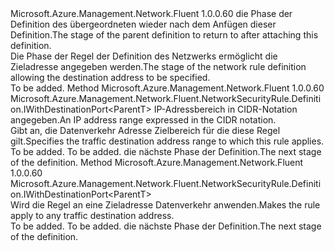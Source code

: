 <Type Name="IWithDestinationAddress&lt;ParentT&gt;" FullName="Microsoft.Azure.Management.Network.Fluent.NetworkSecurityRule.Definition.IWithDestinationAddress&lt;ParentT&gt;">
  <TypeSignature Language="C#" Value="public interface IWithDestinationAddress&lt;ParentT&gt;" />
  <TypeSignature Language="ILAsm" Value=".class public interface auto ansi abstract IWithDestinationAddress`1&lt;ParentT&gt;" />
  <TypeSignature Language="DocId" Value="T:Microsoft.Azure.Management.Network.Fluent.NetworkSecurityRule.Definition.IWithDestinationAddress`1" />
  <TypeSignature Language="VB.NET" Value="Public Interface IWithDestinationAddress(Of ParentT)" />
  <TypeSignature Language="F#" Value="type IWithDestinationAddress&lt;'ParentT&gt; = interface" />
  <AssemblyInfo>
    <AssemblyName>Microsoft.Azure.Management.Network.Fluent</AssemblyName>
    <AssemblyVersion>1.0.0.60</AssemblyVersion>
  </AssemblyInfo>
  <TypeParameters>
    <TypeParameter Name="ParentT" />
  </TypeParameters>
  <Interfaces />
  <Docs>
    <typeparam name="ParentT"><span data-ttu-id="43a65-101">die Phase der Definition des übergeordneten wieder nach dem Anfügen dieser Definition.</span><span class="sxs-lookup"><span data-stu-id="43a65-101">The stage of the parent definition to return to after attaching this definition.</span></span></typeparam>
    <summary>
            <span data-ttu-id="43a65-102">Die Phase der Regel der Definition des Netzwerks ermöglicht die Zieladresse angegeben werden.</span><span class="sxs-lookup"><span data-stu-id="43a65-102">The stage of the network rule definition allowing the destination address to be specified.</span></span>
            </summary>
    <remarks>To be added.</remarks>
  </Docs>
  <Members>
    <Member MemberName="ToAddress">
      <MemberSignature Language="C#" Value="public Microsoft.Azure.Management.Network.Fluent.NetworkSecurityRule.Definition.IWithDestinationPort&lt;ParentT&gt; ToAddress (string cidr);" />
      <MemberSignature Language="ILAsm" Value=".method public hidebysig newslot virtual instance class Microsoft.Azure.Management.Network.Fluent.NetworkSecurityRule.Definition.IWithDestinationPort`1&lt;!ParentT&gt; ToAddress(string cidr) cil managed" />
      <MemberSignature Language="DocId" Value="M:Microsoft.Azure.Management.Network.Fluent.NetworkSecurityRule.Definition.IWithDestinationAddress`1.ToAddress(System.String)" />
      <MemberSignature Language="VB.NET" Value="Public Function ToAddress (cidr As String) As IWithDestinationPort(Of ParentT)" />
      <MemberSignature Language="F#" Value="abstract member ToAddress : string -&gt; Microsoft.Azure.Management.Network.Fluent.NetworkSecurityRule.Definition.IWithDestinationPort&lt;'ParentT&gt;" Usage="iWithDestinationAddress.ToAddress cidr" />
      <MemberType>Method</MemberType>
      <AssemblyInfo>
        <AssemblyName>Microsoft.Azure.Management.Network.Fluent</AssemblyName>
        <AssemblyVersion>1.0.0.60</AssemblyVersion>
      </AssemblyInfo>
      <ReturnValue>
        <ReturnType>Microsoft.Azure.Management.Network.Fluent.NetworkSecurityRule.Definition.IWithDestinationPort&lt;ParentT&gt;</ReturnType>
      </ReturnValue>
      <Parameters>
        <Parameter Name="cidr" Type="System.String" />
      </Parameters>
      <Docs>
        <param name="cidr"><span data-ttu-id="43a65-103">IP-Adressbereich in CIDR-Notation angegeben.</span><span class="sxs-lookup"><span data-stu-id="43a65-103">An IP address range expressed in the CIDR notation.</span></span></param>
        <summary>
            <span data-ttu-id="43a65-104">Gibt an, die Datenverkehr Adresse Zielbereich für die diese Regel gilt.</span><span class="sxs-lookup"><span data-stu-id="43a65-104">Specifies the traffic destination address range to which this rule applies.</span></span>
            </summary>
        <returns>To be added.</returns>
        <remarks>To be added.</remarks>
        <return><span data-ttu-id="43a65-105">die nächste Phase der Definition.</span><span class="sxs-lookup"><span data-stu-id="43a65-105">The next stage of the definition.</span></span></return>
      </Docs>
    </Member>
    <Member MemberName="ToAnyAddress">
      <MemberSignature Language="C#" Value="public Microsoft.Azure.Management.Network.Fluent.NetworkSecurityRule.Definition.IWithDestinationPort&lt;ParentT&gt; ToAnyAddress ();" />
      <MemberSignature Language="ILAsm" Value=".method public hidebysig newslot virtual instance class Microsoft.Azure.Management.Network.Fluent.NetworkSecurityRule.Definition.IWithDestinationPort`1&lt;!ParentT&gt; ToAnyAddress() cil managed" />
      <MemberSignature Language="DocId" Value="M:Microsoft.Azure.Management.Network.Fluent.NetworkSecurityRule.Definition.IWithDestinationAddress`1.ToAnyAddress" />
      <MemberSignature Language="VB.NET" Value="Public Function ToAnyAddress () As IWithDestinationPort(Of ParentT)" />
      <MemberSignature Language="F#" Value="abstract member ToAnyAddress : unit -&gt; Microsoft.Azure.Management.Network.Fluent.NetworkSecurityRule.Definition.IWithDestinationPort&lt;'ParentT&gt;" Usage="iWithDestinationAddress.ToAnyAddress " />
      <MemberType>Method</MemberType>
      <AssemblyInfo>
        <AssemblyName>Microsoft.Azure.Management.Network.Fluent</AssemblyName>
        <AssemblyVersion>1.0.0.60</AssemblyVersion>
      </AssemblyInfo>
      <ReturnValue>
        <ReturnType>Microsoft.Azure.Management.Network.Fluent.NetworkSecurityRule.Definition.IWithDestinationPort&lt;ParentT&gt;</ReturnType>
      </ReturnValue>
      <Parameters />
      <Docs>
        <summary>
            <span data-ttu-id="43a65-106">Wird die Regel an eine Zieladresse Datenverkehr anwenden.</span><span class="sxs-lookup"><span data-stu-id="43a65-106">Makes the rule apply to any traffic destination address.</span></span>
            </summary>
        <returns>To be added.</returns>
        <remarks>To be added.</remarks>
        <return><span data-ttu-id="43a65-107">die nächste Phase der Definition.</span><span class="sxs-lookup"><span data-stu-id="43a65-107">The next stage of the definition.</span></span></return>
      </Docs>
    </Member>
  </Members>
</Type>